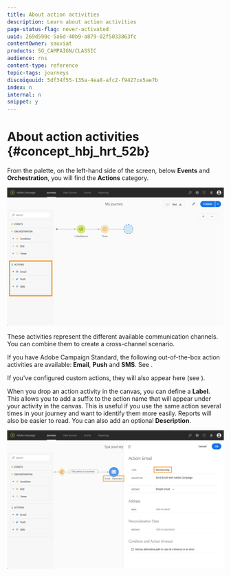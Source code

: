 ```yaml
---
title: About action activities
description: Learn about action activities
page-status-flag: never-activated
uuid: 269d590c-5a6d-40b9-a879-02f5033863fc
contentOwner: sauviat
products: SG_CAMPAIGN/CLASSIC
audience: rns
content-type: reference
topic-tags: journeys
discoiquuid: 5df34f55-135a-4ea8-afc2-f9427ce5ae7b
index: n
internal: n
snippet: y
---
```


# About action activities {#concept_hbj_hrt_52b}

From the palette, on the left-hand side of the screen, below **Events** and **Orchestration**, you will find the **Actions** category.

![](../assets/journey58.png)

These activities represent the different available communication channels. You can combine them to create a cross-channel scenario. 

If you have Adobe Campaign Standard, the following out-of-the-box action activities are available: **Email**, **Push** and **SMS**. See [](../action/actioncampaign.md).

If you've configured custom actions, they will also appear here (see [](../building-journeys/journeyactioncustom.md)).

When you drop an action activity in the canvas, you can define a **Label**. This allows you to add a suffix to the action name that will appear under your activity in the canvas. This is useful if you use the same action several times in your journey and want to identify them more easily. Reports will also be easier to read. You can also add an optional **Description**.

![](../assets/journey59bis.png)
